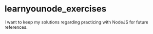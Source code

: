 # learnyounode_exercises 
I want to keep my solutions regarding practicing with NodeJS for future references. 
